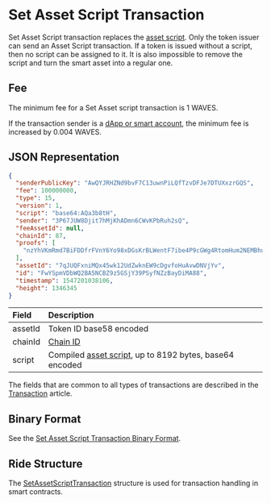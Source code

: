 # Set Asset Script Transaction

Set Asset Script transaction replaces the [asset script](/en/ride/script/script-types/asset-script). Only the token issuer can send an Asset Script transaction. If a token is issued without a script, then no script can be assigned to it. It is also impossible to remove the script and turn the smart asset into a regular one.

## Fee

The minimum fee for a Set Asset script transaction is 1 WAVES.

If the transaction sender is a [dApp or smart account](/en/blockchain/account/dapp), the minimum fee is increased by 0.004 WAVES.

## JSON Representation

```json
{
  "senderPublicKey": "AwQYJRHZNd9bvF7C13uwnPiLQfTzvDFJe7DTUXxzrGQS",
  "fee": 100000000,
  "type": 15,
  "version": 1,
  "script": "base64:AQa3b8tH",
  "sender": "3P67JUW8Djit7hMjKhADmn6CWvKPbRuh2sQ",
  "feeAssetId": null,
  "chainId": 87,
  "proofs": [
    "nzYhVKmRmd7BiFDDfrFVnY6Yo98xDGsKrBLWentF7ibe4P9cGWg4RtomHum2NEMBhuyZb5yjThcW7vsCLg7F8NQ"
  ],
  "assetId": "7qJUQFxniMQx45wk12UdZwknEW9cDgvfoHuAvwDNVjYv",
  "id": "FwYSpmVDbWQ2BA5NCBZ9z5GSjY39PSyfNZzBayDiMA88",
  "timestamp": 1547201038106,
  "height": 1346345
}
```

| Field | Description |
| :--- | :--- |
| assetId | Token ID base58 encoded |
| chainId | [Chain ID](/en/blockchain/blockchain-network/#chain-id) |
| script | Compiled [asset script](/en/ride/script/script-types/asset-script), up to 8192 bytes, base64 encoded |

The fields that are common to all types of transactions are described in the [Transaction](/en/blockchain/transaction/#json-representation) article.

## Binary Format

See the [Set Asset Script Transaction Binary Format](/en/blockchain/binary-format/transaction-binary-format/set-asset-script-transaction-binary-format).

## Ride Structure

The [SetAssetScriptTransaction](/en/ride/structures/transaction-structures/set-asset-script-transaction) structure is used for transaction handling in smart contracts.
